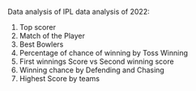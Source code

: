 Data analysis of IPL data analysis of 2022:
1) Top scorer
2) Match of the Player
3) Best Bowlers
4) Percentage of chance of winning by Toss Winning
5) First winnings Score vs Second winning score
6) Winning chance by Defending and Chasing
7) Highest Score by teams
